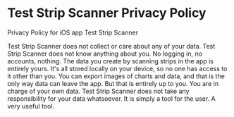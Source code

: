 # Test Strip Scanner Privacy Policy

Privacy Policy for iOS app Test Strip Scanner

Test Strip Scanner does not collect or care about any of your data.
Test Strip Scanner does not know anything about you. No logging in, no accounts, nothing.
The data you create by scanning strips in the app is entirely yours. 
It's all stored locally on your device, so no one has access to it other than you.
You can export images of charts and data, and that is the only way data can leave the app.
But that is entirely up to you. You are in charge of your own data.
Test Strip Scanner does not take any responsibility for your data whatsoever.
It is simply a tool for the user. A very useful tool.

